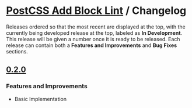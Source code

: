 # [PostCSS Add Block Lint](./README.md) / Changelog

Releases ordered so that the most recent are displayed at the top, with the currently being developed release at the top, labeled as **In Development**. This release will be given a number once it is ready to be released. Each release can contain both a **Features and Improvements** and **Bug Fixes** sections.

## [0.2.0](https://github.com/dbtedman/postcss-add-block-lint/releases/tag/0.2.0)

### Features and Improvements

-   Basic Implementation
